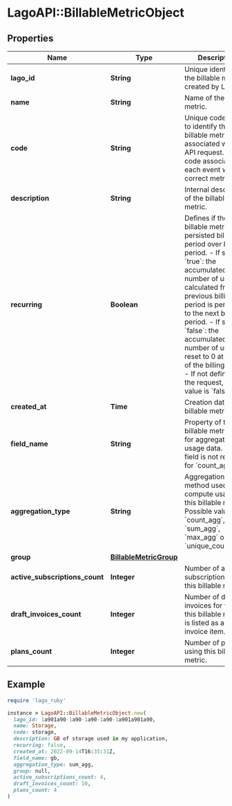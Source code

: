 # LagoAPI::BillableMetricObject

## Properties

| Name | Type | Description | Notes |
| ---- | ---- | ----------- | ----- |
| **lago_id** | **String** | Unique identifier of the billable metric created by Lago. |  |
| **name** | **String** | Name of the billable metric. |  |
| **code** | **String** | Unique code used to identify the billable metric associated with the API request. This code associates each event with the correct metric. |  |
| **description** | **String** | Internal description of the billable metric. | [optional] |
| **recurring** | **Boolean** | Defines if the billable metric is persisted billing period over billing period.  - If set to &#x60;true&#x60;: the accumulated number of units calculated from the previous billing period is persisted to the next billing period. - If set to &#x60;false&#x60;: the accumulated number of units is reset to 0 at the end of the billing period. - If not defined in the request, default value is &#x60;false&#x60;. |  |
| **created_at** | **Time** | Creation date of the billable metric. |  |
| **field_name** | **String** | Property of the billable metric used for aggregating usage data. This field is not required for &#x60;count_agg&#x60;. | [optional] |
| **aggregation_type** | **String** | Aggregation method used to compute usage for this billable metric. Possible values are &#x60;count_agg&#x60;, &#x60;sum_agg&#x60;, &#x60;max_agg&#x60; or &#x60;unique_count_agg&#x60;. |  |
| **group** | [**BillableMetricGroup**](BillableMetricGroup.md) |  | [optional] |
| **active_subscriptions_count** | **Integer** | Number of active subscriptions using this billable metric. |  |
| **draft_invoices_count** | **Integer** | Number of draft invoices for which this billable metric is listed as an invoice item. |  |
| **plans_count** | **Integer** | Number of plans using this billable metric. |  |

## Example

```ruby
require 'lago_ruby'

instance = LagoAPI::BillableMetricObject.new(
  lago_id: 1a901a90-1a90-1a90-1a90-1a901a901a90,
  name: Storage,
  code: storage,
  description: GB of storage used in my application,
  recurring: false,
  created_at: 2022-09-14T16:35:31Z,
  field_name: gb,
  aggregation_type: sum_agg,
  group: null,
  active_subscriptions_count: 4,
  draft_invoices_count: 10,
  plans_count: 4
)
```

